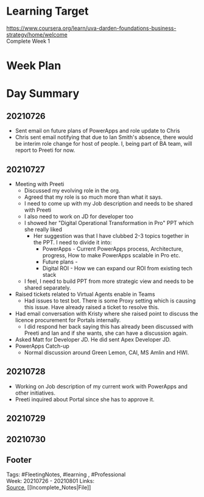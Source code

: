 # Learning Target  

https://www.coursera.org/learn/uva-darden-foundations-business-strategy/home/welcome  
Complete Week 1   
    

# Week Plan  

  

# Day Summary  

## 20210726
- Sent email on future plans of PowerApps and role update to Chris
- Chris sent email notifying that due to Ian Smith's absence, there would be interim role change for host of people. I, being part of BA team, will report to Preeti for now.

## 20210727
- Meeting with Preeti
	- Discussed my evolving role in the org.
	- Agreed that my role is so much more than what it says. 
	- I need to come up with my Job description and needs to be shared with Preeti
	- I also need to work on JD for developer too
	- I showed her "Digital Operational Transformation in Pro" PPT which she really liked
		- Her suggestion was that I have clubbed 2-3 topics together in the PPT. I need to divide it into:
			- PowerApps - Current PowerApps process, Architecture, progress, How to make PowerApps scalable in Pro etc.
			- Future plans - 
			- Digital ROI - How we can expand our ROI from existing tech stack
	- I feel, I need to build PPT from more strategic view and needs to be shared separately.
- Raised tickets related to Virtual Agents enable in Teams
	- Had issues to test bot. There is some Proxy setting which is causing this issue. Have already raised a ticket to resolve this.
- Had email conversation with Kristy where she raised point to discuss the licence procurement for Portals internally.
	- I did respond her back saying this has already been discussed with Preeti and Ian and if she wants, she can have a discussion again.
- Asked Matt for Developer JD. He did sent Apex Developer JD.
- PowerApps Catch-up
	- Normal discussion around Green Lemon, CAI, MS Amlin and HWI.

## 20210728
- Working on Job description of my current work with PowerApps and other initiatives.
- Preeti inquired about Portal since she has to approve it. 


## 20210729


## 20210730


## Footer  
  

Tags: #FleetingNotes, #learning , #Professional  
Week: 20210726 - 20210801
Links:   
[Source](template.md), [[Incomplete_Notes|File]]  
<!--stackedit_data:
eyJoaXN0b3J5IjpbMTM3NTMyMDExNiwtMTY0OTU3NTMxOV19
-->